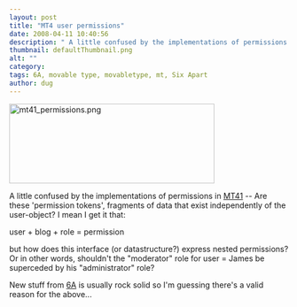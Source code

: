 ```yaml
---
layout: post
title: "MT4 user permissions"
date: 2008-04-11 10:40:56
description: " A little confused by the implementations of permissions in MT41 &#8212; Are these &#8216;permission tokens&#8217;, fragments of data that exist independently of the user-object? I mean I get it that --  user + blog + role = permission but how&#8230;"
thumbnail: defaultThumbnail.png
alt: ""
category: 
tags: 6A, movable type, movabletype, mt, Six Apart
author: dug
---
```


<p><a href="http://www.donkeyontheedge.com/i/mt41_permissions.png"><img alt="mt41_permissions.png" src="http://www.donkeyontheedge.com/i/mt41_permissions-thumb.png" width="370" height="144" /></a></p>

<p>A little confused by the implementations of permissions in <a href="http://movabletype.org/"><span class="caps">MT41</span></a> -- Are these 'permission tokens', fragments of data that exist independently of the user-object? I mean I get it that:</p>

<p>user + blog + role = permission</p>

<p>but how does this interface (or datastructure?) express nested permissions? Or in other words, shouldn't the "moderator" role for user = James be superceded by his "administrator" role? </p>

<p>New stuff from <a href="http://www.sixapart.com/">6A</a> is usually rock solid so I'm guessing there's a valid reason for the above...</p>
